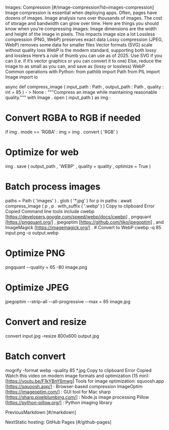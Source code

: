 Images: Compression [#/image-compression?id=images-compression] Image compression is essential when deploying apps. Often, pages have dozens of images. Image analysis runs over thousands of images. The cost of storage and bandwidth can grow over time. Here are things you should know when you’re compressing images: Image dimensions are the width and height of the image in pixels. This impacts image size a lot Lossless compression (PNG, WebP) preserves exact data Lossy compression (JPEG, WebP) removes some data for smaller files Vector formats (SVG) scale without quality loss WebP is the modern standard, supporting both lossy and lossless Here’s a rule of thumb you can use as of 2025. Use SVG if you can (i.e. if it’s vector graphics or you can convert it to one) Else, reduce the image to as small as you can, and save as (lossy or lossless) WebP Common operations with Python: from pathlib import Path
from PIL import Image
import io

async def compress_image ( input_path : Path , output_path : Path , quality : int = 85 ) - > None :
"""Compress an image while maintaining reasonable quality."""
with Image . open ( input_path ) as img :
# Convert RGBA to RGB if needed
if img . mode == 'RGBA' :
img = img . convert ( 'RGB' )
# Optimize for web
img . save ( output_path , 'WEBP' , quality = quality , optimize = True )

# Batch process images
paths = Path ( 'images' ) . glob ( '*.jpg' )
for p in paths :
await compress_image ( p , p . with_suffix ( '.webp' ) ) Copy to clipboard Error Copied Command line tools include cwebp [https://developers.google.com/speed/webp/docs/cwebp] , pngquant [https://pngquant.org/] , jpegoptim [https://github.com/tjko/jpegoptim] , and ImageMagick [https://imagemagick.org/] . # Convert to WebP
cwebp -q 85 input.png -o output.webp

# Optimize PNG
pngquant --quality = 65 -80 image.png

# Optimize JPEG
jpegoptim --strip-all --all-progressive --max = 85 image.jpg

# Convert and resize
convert input.jpg -resize 800x600 output.jpg

# Batch convert
mogrify -format webp -quality 85 *.jpg Copy to clipboard Error Copied Watch this video on modern image formats and optimization (15 min): [https://youtu.be/F1kYBnY6mwg] Tools for image optimization: squoosh.app [https://squoosh.app/] : Browser-based compression ImageOptim [https://imageoptim.com/] : GUI tool for Mac sharp [https://sharp.pixelplumbing.com/] : Node.js image processing Pillow [https://python-pillow.org/] : Python imaging library

PreviousMarkdown [#/markdown]

NextStatic hosting: GitHub Pages [#/github-pages]